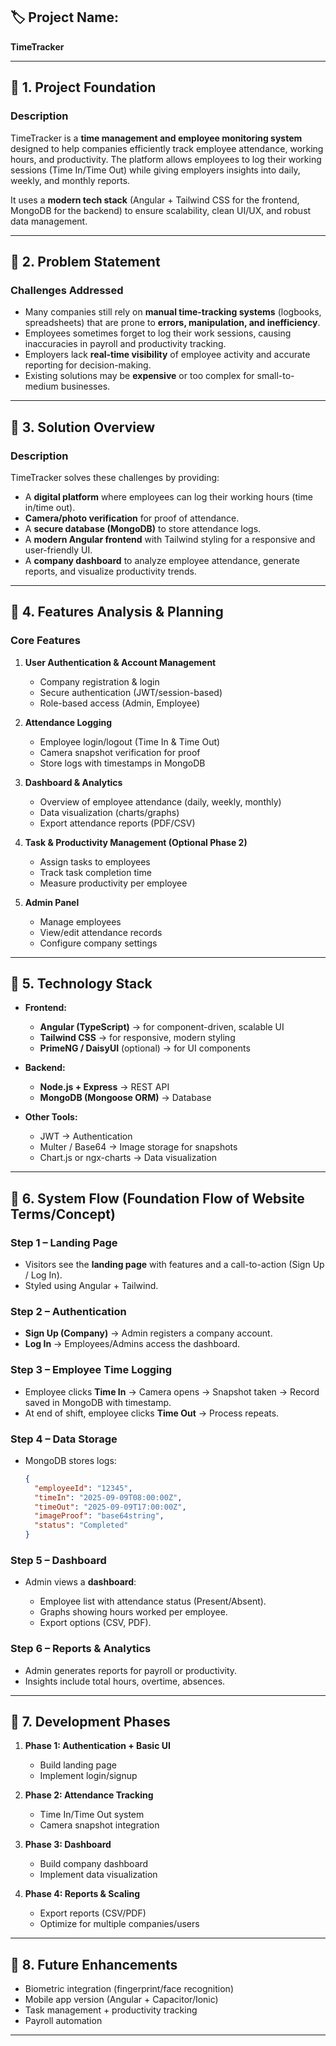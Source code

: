 ## 🏷️ Project Name:

**TimeTracker**

---

## 📌 1. Project Foundation

### **Description**

TimeTracker is a **time management and employee monitoring system** designed to help companies efficiently track employee attendance, working hours, and productivity. The platform allows employees to log their working sessions (Time In/Time Out) while giving employers insights into daily, weekly, and monthly reports.

It uses a **modern tech stack** (Angular + Tailwind CSS for the frontend, MongoDB for the backend) to ensure scalability, clean UI/UX, and robust data management.

---

## 📌 2. Problem Statement

### **Challenges Addressed**

- Many companies still rely on **manual time-tracking systems** (logbooks, spreadsheets) that are prone to **errors, manipulation, and inefficiency**.
- Employees sometimes forget to log their work sessions, causing inaccuracies in payroll and productivity tracking.
- Employers lack **real-time visibility** of employee activity and accurate reporting for decision-making.
- Existing solutions may be **expensive** or too complex for small-to-medium businesses.

---

## 📌 3. Solution Overview

### **Description**

TimeTracker solves these challenges by providing:

- A **digital platform** where employees can log their working hours (time in/time out).
- **Camera/photo verification** for proof of attendance.
- A **secure database (MongoDB)** to store attendance logs.
- A **modern Angular frontend** with Tailwind styling for a responsive and user-friendly UI.
- A **company dashboard** to analyze employee attendance, generate reports, and visualize productivity trends.

---

## 📌 4. Features Analysis & Planning

### **Core Features**

1. **User Authentication & Account Management**

   - Company registration & login
   - Secure authentication (JWT/session-based)
   - Role-based access (Admin, Employee)

2. **Attendance Logging**

   - Employee login/logout (Time In & Time Out)
   - Camera snapshot verification for proof
   - Store logs with timestamps in MongoDB

3. **Dashboard & Analytics**

   - Overview of employee attendance (daily, weekly, monthly)
   - Data visualization (charts/graphs)
   - Export attendance reports (PDF/CSV)

4. **Task & Productivity Management (Optional Phase 2)**

   - Assign tasks to employees
   - Track task completion time
   - Measure productivity per employee

5. **Admin Panel**

   - Manage employees
   - View/edit attendance records
   - Configure company settings

---

## 📌 5. Technology Stack

- **Frontend:**

  - **Angular (TypeScript)** → for component-driven, scalable UI
  - **Tailwind CSS** → for responsive, modern styling
  - **PrimeNG / DaisyUI** (optional) → for UI components

- **Backend:**

  - **Node.js + Express** → REST API
  - **MongoDB (Mongoose ORM)** → Database

- **Other Tools:**

  - JWT → Authentication
  - Multer / Base64 → Image storage for snapshots
  - Chart.js or ngx-charts → Data visualization

---

## 📌 6. System Flow (Foundation Flow of Website Terms/Concept)

### **Step 1 – Landing Page**

- Visitors see the **landing page** with features and a call-to-action (Sign Up / Log In).
- Styled using Angular + Tailwind.

### **Step 2 – Authentication**

- **Sign Up (Company)** → Admin registers a company account.
- **Log In** → Employees/Admins access the dashboard.

### **Step 3 – Employee Time Logging**

- Employee clicks **Time In** → Camera opens → Snapshot taken → Record saved in MongoDB with timestamp.
- At end of shift, employee clicks **Time Out** → Process repeats.

### **Step 4 – Data Storage**

- MongoDB stores logs:

  ```json
  {
    "employeeId": "12345",
    "timeIn": "2025-09-09T08:00:00Z",
    "timeOut": "2025-09-09T17:00:00Z",
    "imageProof": "base64string",
    "status": "Completed"
  }
  ```

### **Step 5 – Dashboard**

- Admin views a **dashboard**:

  - Employee list with attendance status (Present/Absent).
  - Graphs showing hours worked per employee.
  - Export options (CSV, PDF).

### **Step 6 – Reports & Analytics**

- Admin generates reports for payroll or productivity.
- Insights include total hours, overtime, absences.

---

## 📌 7. Development Phases

1. **Phase 1: Authentication + Basic UI**

   - Build landing page
   - Implement login/signup

2. **Phase 2: Attendance Tracking**

   - Time In/Time Out system
   - Camera snapshot integration

3. **Phase 3: Dashboard**

   - Build company dashboard
   - Implement data visualization

4. **Phase 4: Reports & Scaling**

   - Export reports (CSV/PDF)
   - Optimize for multiple companies/users

---

## 📌 8. Future Enhancements

- Biometric integration (fingerprint/face recognition)
- Mobile app version (Angular + Capacitor/Ionic)
- Task management + productivity tracking
- Payroll automation

---
